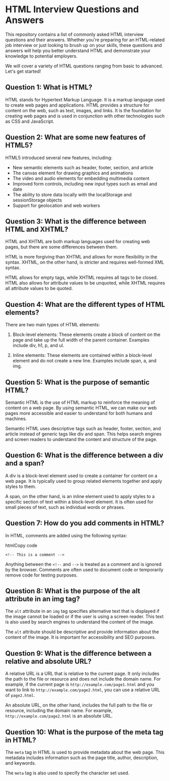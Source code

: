 # HTML Interview Questions and Answers

This repository contains a list of commonly asked HTML interview questions and their answers. Whether you're preparing for an HTML-related job interview or just looking to brush up on your skills, these questions and answers will help you better understand HTML and demonstrate your knowledge to potential employers.

We will cover a variety of HTML questions ranging from basic to advanced. Let's get started!

## Question 1: What is HTML?

HTML stands for Hypertext Markup Language. It is a markup language used to create web pages and applications. HTML provides a structure for content on the web, such as text, images, and links. It is the foundation for creating web pages and is used in conjunction with other technologies such as CSS and JavaScript.

## Question 2: What are some new features of HTML5?

HTML5 introduced several new features, including:

-   New semantic elements such as header, footer, section, and article
-   The canvas element for drawing graphics and animations
-   The video and audio elements for embedding multimedia content
-   Improved form controls, including new input types such as email and date
-   The ability to store data locally with the localStorage and sessionStorage objects
-   Support for geolocation and web workers

## Question 3: What is the difference between HTML and XHTML?

HTML and XHTML are both markup languages used for creating web pages, but there are some differences between them.

HTML is more forgiving than XHTML and allows for more flexibility in the syntax. XHTML, on the other hand, is stricter and requires well-formed XML syntax.

HTML allows for empty tags, while XHTML requires all tags to be closed. HTML also allows for attribute values to be unquoted, while XHTML requires all attribute values to be quoted.

## Question 4: What are the different types of HTML elements?

There are two main types of HTML elements:

1.  Block-level elements: These elements create a block of content on the page and take up the full width of the parent container. Examples include div, h1, p, and ul.
    
2.  Inline elements: These elements are contained within a block-level element and do not create a new line. Examples include span, a, and img.
    

## Question 5: What is the purpose of semantic HTML?

Semantic HTML is the use of HTML markup to reinforce the meaning of content on a web page. By using semantic HTML, we can make our web pages more accessible and easier to understand for both humans and machines.

Semantic HTML uses descriptive tags such as header, footer, section, and article instead of generic tags like div and span. This helps search engines and screen readers to understand the content and structure of the page.

## Question 6: What is the difference between a div and a span?

A div is a block-level element used to create a container for content on a web page. It is typically used to group related elements together and apply styles to them.

A span, on the other hand, is an inline element used to apply styles to a specific section of text within a block-level element. It is often used for small pieces of text, such as individual words or phrases.

## Question 7: How do you add comments in HTML?

In HTML, comments are added using the following syntax:

htmlCopy code

`<!-- This is a comment -->` 

Anything between the `<!--` and `-->` is treated as a comment and is ignored by the browser. Comments are often used to document code or temporarily remove code for testing purposes.

## Question 8: What is the purpose of the alt attribute in an img tag?

The `alt` attribute in an `img` tag specifies alternative text that is displayed if the image cannot be loaded or if the user is using a screen reader. This text is also used by search engines to understand the content of the image.

The `alt` attribute should be descriptive and provide information about the content of the image. It is important for accessibility and SEO purposes.

## Question 9: What is the difference between a relative and absolute URL?

A relative URL is a URL that is relative to the current page. It only includes the path to the file or resource and does not include the domain name. For example, if the current page is `http://example.com/page1.html` and you want to link to `http://example.com/page2.html`, you can use a relative URL of `page2.html`.

An absolute URL, on the other hand, includes the full path to the file or resource, including the domain name. For example, `http://example.com/page2.html` is an absolute URL.

## Question 10: What is the purpose of the meta tag in HTML?

The `meta` tag in HTML is used to provide metadata about the web page. This metadata includes information such as the page title, author, description, and keywords.

The `meta` tag is also used to specify the character set used.
